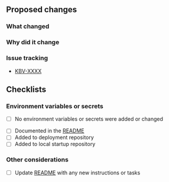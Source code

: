 <!-- Provide a general summary of your changes in the Title above -->
<!-- Include the Jira ticket number in square brackets as prefix, eg `[P4-XXXX] PR Title` -->

## Proposed changes

### What changed

<!-- Describe the changes in detail - the "what"-->

### Why did it change

<!-- Describe the reason these changes were made - the "why" -->

### Issue tracking
<!-- List any related Jira tickets or GitHub issues -->
<!-- List any related ADRs or RFCs -->
<!-- Delete/copy as appropriate -->

- [KBV-XXXX](https://govukverify.atlassian.net/browse/KBV-XXXX)

## Checklists

### Environment variables or secrets

<!-- Delete if changes DO include new environment variables or secrets -->
- [ ] No environment variables or secrets were added or changed

<!-- Delete if changes DO NOT include new environment variables or secrets -->
- [ ] Documented in the [README](./blob/main/README.md)
- [ ] Added to deployment repository
- [ ] Added to local startup repository

### Other considerations

- [ ] Update [README](./blob/main/README.md) with any new instructions or tasks
